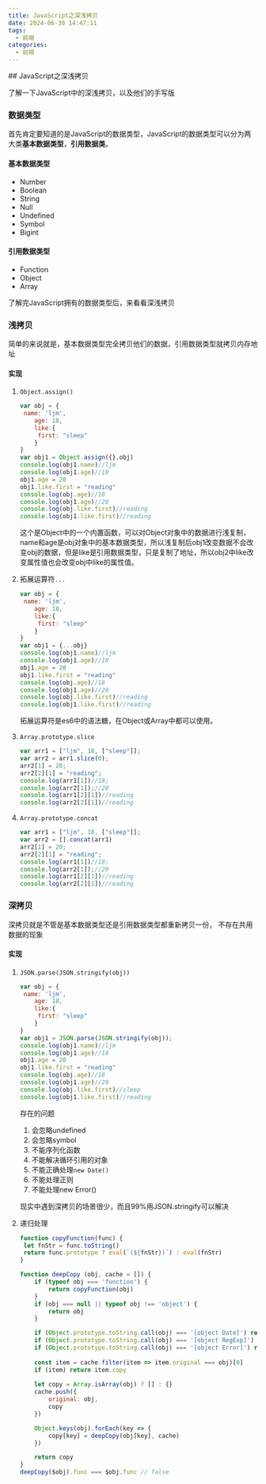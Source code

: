 ```yaml
---
title: JavaScript之深浅拷贝
date: 2024-06-30 14:47:11
tags:
  - 前端
categories:
  - 前端
---
```


﻿## JavaScript之深浅拷贝

了解一下JavaScript中的深浅拷贝，以及他们的手写版

### 数据类型

首先肯定要知道的是JavaScript的数据类型，JavaScript的数据类型可以分为两大类**基本数据类型**，**引用数据类**。

#### 基本数据类型

- Number
- Boolean
- String
- Null
- Undefined
- Symbol
- Bigint

#### 引用数据类型

- Function
- Object
- Array

了解完JavaScript拥有的数据类型后，来看看深浅拷贝

### 浅拷贝

简单的来说就是，基本数据类型完全拷贝他们的数据，引用数据类型就拷贝内存地址

#### 实现

1. `Object.assign()`

   ```js
   var obj = {
   	name: 'ljm',
       age: 18,
       like:{
   		first: "sleep"
       }
   }
   var obj1 = Object.assign({},obj)
   console.log(obj1.name)//ljm
   console.log(obj1.age)//18
   obj1.age = 20
   obj1.like.first = "reading"
   console.log(obj.age)//18
   console.log(obj1.age)//20
   console.log(obj.like.first)//reading
   console.log(obj1.like.first)//reading
   ```

   这个是Object中的一个内置函数，可以对Object对象中的数据进行浅复制，name和age是obj对象中的基本数据类型，所以浅复制后obj1改变数据不会改变obj的数据，但是like是引用数据类型，只是复制了地址，所以obj2中like改变属性值也会改变obj中like的属性值。

2. 拓展运算符`...`

   ```js
   var obj = {
   	name: 'ljm',
       age: 18,
       like:{
   		first: "sleep"
       }
   }
   var obj1 = {...obj}
   console.log(obj1.name)//ljm
   console.log(obj1.age)//18
   obj1.age = 20
   obj1.like.first = "reading"
   console.log(obj.age)//18
   console.log(obj1.age)//20
   console.log(obj.like.first)//reading
   console.log(obj1.like.first)//reading
   ```

   拓展运算符是es6中的语法糖，在Object或Array中都可以使用。

3. `Array.prototype.slice`

   ```js
   var arr1 = ["ljm", 18, ["sleep"]];
   var arr2 = arr1.slice(0);
   arr2[1] = 20;
   arr2[2][1] = "reading";
   console.log(arr1[1])//18;
   console.log(arr2[1]);//20
   console.log(arr1[2][1])//reading
   console.log(arr2[2][1])//reading
   ```

4. `Array.prototype.concat`

   ```js
   var arr1 = ["ljm", 18, ["sleep"]];
   var arr2 = [].concat(arr1)
   arr2[1] = 20;
   arr2[2][1] = "reading";
   console.log(arr1[1])//18;
   console.log(arr2[1]);//20
   console.log(arr1[2][1])//reading
   console.log(arr2[2][1])//reading
   ```

### 深拷贝

深拷贝就是不管是基本数据类型还是引用数据类型都重新拷贝一份， 不存在共用数据的现象

#### 实现

1. `JSON.parse(JSON.stringify(obj))`

   ```js
   var obj = {
   	name: 'ljm',
       age: 18,
       like:{
   		first: "sleep"
       }
   }
   var obj1 = JSON.parse(JSON.stringify(obj));
   console.log(obj1.name)//ljm
   console.log(obj1.age)//18
   obj1.age = 20
   obj1.like.first = "reading"
   console.log(obj.age)//18
   console.log(obj1.age)//20
   console.log(obj.like.first)//sleep
   console.log(obj1.like.first)//reading
   ```

   存在的问题

   1. 会忽略undefined
   2. 会忽略symbol
   3. 不能序列化函数
   4. 不能解决循环引用的对象
   5. 不能正确处理`new Date()`
   6. 不能处理正则
   7. 不能处理new Error()

   现实中遇到深拷贝的场景很少，而且99%用JSON.stringify可以解决

2. 递归处理

   ```js
   function copyFunction(func) {
   	let fnStr = func.toString()
   	return func.prototype ? eval(`(${fnStr})`) : eval(fnStr)
   }
   
   function deepCopy (obj, cache = []) {
       if (typeof obj === 'function') {
           return copyFunction(obj)
       }
       if (obj === null || typeof obj !== 'object') {
           return obj
       }
   
       if (Object.prototype.toString.call(obj) === '[object Date]') return new Date(obj)
       if (Object.prototype.toString.call(obj) === '[object RegExp]') return new RegExp(obj)
       if (Object.prototype.toString.call(obj) === '[object Error]') return new Error(obj)
      
       const item = cache.filter(item => item.original === obj)[0]
       if (item) return item.copy
       
       let copy = Array.isArray(obj) ? [] : {}
       cache.push({
           original: obj,
           copy
       })
   
       Object.keys(obj).forEach(key => {
           copy[key] = deepCopy(obj[key], cache)
       })
   
       return copy
   }
   deepCopy($obj).func === $obj.func // false
   
   ```

   
